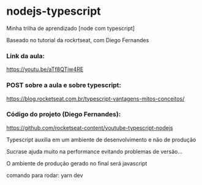 # nodejs-typescript
Minha trilha de aprendizado [node com typescript]

Baseado no tutorial da rockrtseat, com Diego Fernandes

### Link da aula:
https://youtu.be/aTf8QTjw4RE

### POST sobre a aula e sobre typescript:
https://blog.rocketseat.com.br/typescript-vantagens-mitos-conceitos/

### Código do projeto (Diego Fernandes):
https://github.com/rocketseat-content/youtube-typescript-nodejs

Typescript auxilia em um ambiente de desenvolvimento e não de produção

Sucrase ajuda muito na performance evitando problemas de versão...

O ambiente de produção gerado no final será javascript

comando para rodar:
yarn dev